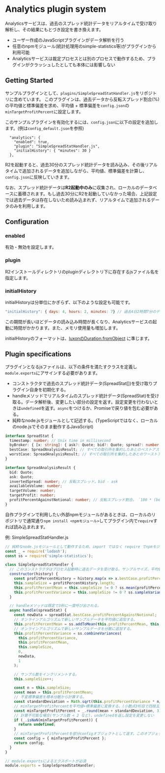 # Analytics plugin system

Analyticsサービスは、過去のスプレッド統計データをリアルタイムで受け取り解析し、その結果にもとづき設定を書き換えます。

- ユーザー作成のJavaScriptプラグインがデータ解析を行う
- 任意のnpmモジュール(統計処理用のsimple-statistics等)がプラグインから利用可能
- Analyticsサービスは裁定プロセスとは別のプロセスで動作するため、プラグインがクラッシュしたとしても本体には影響しない

## Getting Started

サンプルプラグインとして、`plugins/SimpleSpreadStatHandler.js`をリポジトリに含めています。
このプラグインは、過去データから反転スプレッド割合(%)の平均値と標準偏差を求め、平均値 + 標準偏差を`config.json`の`minTargetProfitPercent`に設定します。

このサンプルプラグインを有効化するには、`config.json`に以下の設定を追加します。(例は`config_default.json`を参照)

```
  "analytics": {
    "enabled": true,
    "plugin": "SimpleSpreadStatHandler.js",
    "initialHistory": { "minutes": 30 }
  },
```

R2を起動すると、過去30分のスプレッド統計データを読み込み、その後リアルタイムで追加されるデータを追加しながら、平均値、標準偏差を計算し、`config.json`に反映していきます。

なお、スプレッド統計データは**R2起動中のみ**に収集され、ローカルのデータベースに蓄積されます。もし過去30分にR2を起動していなかった場合、上記設定では過去データは存在しないため読み込まれず、リアルタイムで追加されるデータのみを利用します。

## Configuration

### enabled

有効・無効を設定します。

### plugin

R2インストールディレクトリのpluginディレクトリ下に存在するjsファイル名を指定します。

### initialHistory

initialHistoryは分単位にかぎらず、以下のような設定も可能です。

```javascript
"initialHistory": { days: 4, hours: 2, minutes: 7} // 過去4日2時間7分のデータを読み込む
```

この期間が長いほどデータの読み込み時間が長くなり、Analyticsサービスの起動に時間がかかります。また、メモリ使用量も増加します。

initialHistoryのフォーマットは、[luxonのDuration.fromObject](https://moment.github.io/luxon/docs/class/src/duration.js~Duration.html) に準じます。

## Plugin specifications

プラグインとなるjsファイルは、以下の条件を満たすクラスを定義し`module.exports`にアサインする必要があります。

- コンストラクタで過去のスプレッド統計データ(SpreadStat[])を受け取りプラグイン自身を初期化する。
- handleメソッドでリアルタイムのスプレッド統計データ(SpreadStat)を受け取る。データ解析後、変更したい部分の設定を返す。設定変更を行わないときは`undefined`を返す。`async`をつけるか、Promiseで戻り値を包む必要がある。
- 純粋なnode.jsモジュールとして記述する。(TypeScriptではなく、ローカルのnode.jsでそのまま動作するJavaScript)

```typescript
interface SpreadStat {
  timestamp: number; // Unix time in millisecond
  byBroker: { [x: string]: { ask?: Quote; bid?: Quote; spread?: number } }; // 各ブローカー(取引所)ごとのベストアスク、ベストビッド、スプレッド
  bestCase: SpreadAnalysisResult; // すべての取引所を集約したあとのベストアスク、ベストビッド等の情報。
  worstCase: SpreadAnalysisResult; // すべての取引所を集約したあとのワーストアスク、ワーストビッド等の情報。
}

interface SpreadAnalysisResult {
  bid: Quote;
  ask: Quote;
  invertedSpread: number; // 反転スプレッド。bid - ask
  availableVolume: number; 
  targetVolume: number;
  targetProfit: number;
  profitPercentAgainstNotional: number; // 反転スプレッド割合。 `100 * (best bid - best ask) / (best bidとbest ask の平均値)`
}
```

自作プラグインで利用したい外部npmモジュールがあるときは、ローカルのリポジトリで通常通り`npm install <npmモジュール>`してプラグイン内で`require`すれば読み込まれます。

例: SimpleSpreadStatHandler.js

```javascript
// 純粋なnode.jsモジュールとして動作するため、import ではなく require でnpmモジュールをロードする。
const _ = require('lodash');
const ss = require('simple-statistics');

class SimpleSpreadStatHandler {
  // このコンストラクタはプロセス起動時に過去データを受け取る。サンプルサイズ、平均値、分散を初期化する。
  constructor(history) {
    const profitPercentHistory = history.map(x => x.bestCase.profitPercentAgainstNotional);
    this.sampleSize = profitPercentHistory.length;
    this.profitPercentMean = this.sampleSize != 0 ? ss.mean(profitPercentHistory) : 0;
    this.profitPercentVariance = this.sampleSize != 0 ? ss.sampleVariance(profitPercentHistory) : 0;
  }

  // handleメソッドは既定で3秒に一度呼び出される。
  async handle(spreadStat) {
    const newData = spreadStat.bestCase.profitPercentAgainstNotional;
    // オンラインアルゴリズムで新しいサンプルデータを平均値に追加する。
    this.profitPercentMean = ss.addToMean(this.profitPercentMean, this.sampleSize, newData);
    // オンラインアルゴリズムで新しいサンプルデータを分散に追加する。
    this.profitPercentVariance = ss.combineVariances(
      this.profitPercentVariance,
      this.profitPercentMean,
      this.sampleSize,
      0,
      newData,
      1
    );

    // サンプル数をインクリメントする。
    this.sampleSize++;

    const n = this.sampleSize;
    const mean = this.profitPercentMean;
    // 不変標準偏差を標本分散から計算する。
    const standardDeviation = Math.sqrt(this.profitPercentVariance * n/(n-1));
    // minTargetProfitPercentを平均値+標準偏差に変換する。(小数点3桁目で四捨五入)
    const minTargetProfitPercent = _.round(mean + standardDeviation, 3);
    // 計算不可能な場合(サンプル数 < 2 など)、undefinedを返し設定を変更しない
    if (_.isNaN(minTargetProfitPercent)) {
      return undefined;
    }
    // minTargetProfitPercentを部分configオブジェクトとして返す。このオブジェクトがconfigにマージされる。
    const config = { minTargetProfitPercent };
    return config;
  }
}

// module.exportsによるエクスポートが必須
module.exports = SimpleSpreadStatHandler;
```
